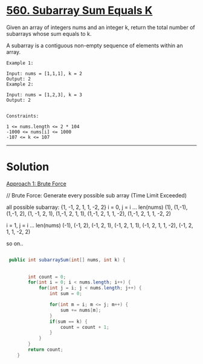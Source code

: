 # [560. Subarray Sum Equals K](https://leetcode.com/problems/subarray-sum-equals-k/description/)

Given an array of integers nums and an integer k, return the total number of subarrays whose sum equals to k.

A subarray is a contiguous non-empty sequence of elements within an array.

    Example 1:
    
    Input: nums = [1,1,1], k = 2
    Output: 2
    Example 2:
    
    Input: nums = [1,2,3], k = 3
    Output: 2
     
    
    Constraints:
    
    1 <= nums.length <= 2 * 104
    -1000 <= nums[i] <= 1000
    -107 <= k <= 107
----

# Solution

<ins>Approach 1: Brute Force</ins>

// Brute Force: Generate every possible sub array (Time Limit Exceeded)

all possible subarray: {1, -1, 2, 1, 1, -2, 2}
i = 0, j = i ... len(nums)
(1), (1,-1), (1,-1, 2), (1, -1, 2, 1), (1,-1, 2, 1, 1), (1,-1, 2, 1, 1, -2), (1,-1, 2, 1, 1, -2, 2)

i = 1, j = i ... len(nums)
(-1), (-1, 2), (-1, 2, 1), (-1, 2, 1, 1), (-1, 2, 1, 1, -2), (-1, 2, 1, 1, -2, 2)

so on..
     
```java

 public int subarraySum(int[] nums, int k) {
        
    	
    	int count = 0;
    	for(int i = 0; i < nums.length; i++) {
    		for(int j = i; j < nums.length; j++) {
    			int sum = 0;

    			for(int m = i; m <= j; m++) {
    				sum += nums[m];
    			}
				if(sum == k) {
					count = count + 1;
				}
    		}
    	} 
    	return count;
    }

```
